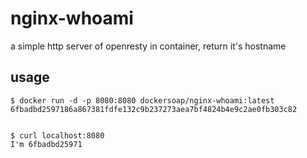 # nginx-whoami

a simple http server of openresty in container, return it's hostname



## usage

```shell
$ docker run -d -p 8080:8080 dockersoap/nginx-whoami:latest
6fbadbd2597186a867381fdfe132c9b237273aea7bf4824b4e9c2ae0fb303c82


$ curl localhost:8080
I'm 6fbadbd25971
```